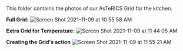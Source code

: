 This folder contains the photos of our AsTeRICS Grid for the kitchen. 

**Full Grid:**
![Screen Shot 2021-11-09 at 10 55 58 AM](https://user-images.githubusercontent.com/93941670/140909680-89683cbb-486a-4d1a-a36f-59e165adb223.png)

**Extra Grid for Temperature:**
![Screen Shot 2021-11-09 at 11 44 05 AM](https://user-images.githubusercontent.com/93941670/140910133-6d993801-2119-4aba-a1ef-15356e31c814.png)

**Creating the Grid's action**
![Screen Shot 2021-11-09 at 11 55 21 AM](https://user-images.githubusercontent.com/93941670/140911681-0d78dd2f-0b74-46bf-abad-4037db6c2de1.png)

